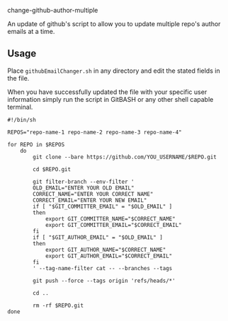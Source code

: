 change-github-author-multiple

An update of github's script to allow you to update multiple repo's author emails at a time.

## Usage

Place `githubEmailChanger.sh` in any directory and edit the stated fields in the file.

When you have successfully updated the file with your specific user information simply run the script in GitBASH or any other shell capable terminal.

```
#!/bin/sh

REPOS="repo-name-1 repo-name-2 repo-name-3 repo-name-4"

for REPO in $REPOS
	do
		git clone --bare https://github.com/YOU_USERNAME/$REPO.git

		cd $REPO.git

		git filter-branch --env-filter '
		OLD_EMAIL="ENTER YOUR OLD EMAIL"
		CORRECT_NAME="ENTER YOUR CORRECT NAME"
		CORRECT_EMAIL="ENTER YOUR NEW EMAIL"
		if [ "$GIT_COMMITTER_EMAIL" = "$OLD_EMAIL" ]
		then
			export GIT_COMMITTER_NAME="$CORRECT_NAME"
			export GIT_COMMITTER_EMAIL="$CORRECT_EMAIL"
		fi
		if [ "$GIT_AUTHOR_EMAIL" = "$OLD_EMAIL" ]
		then
			export GIT_AUTHOR_NAME="$CORRECT_NAME"
			export GIT_AUTHOR_EMAIL="$CORRECT_EMAIL"
		fi
		' --tag-name-filter cat -- --branches --tags

		git push --force --tags origin 'refs/heads/*'

		cd ..

		rm -rf $REPO.git
done
```
